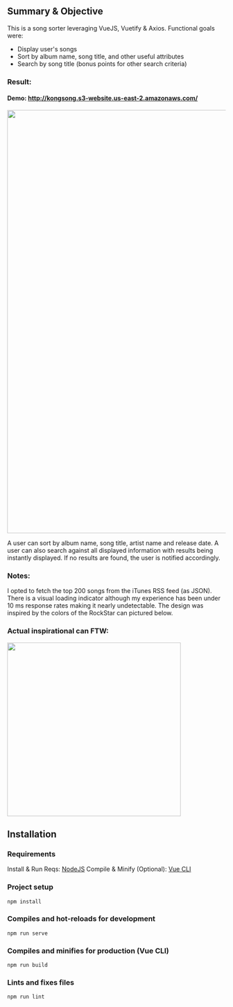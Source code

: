 ## Summary & Objective

This is a song sorter leveraging VueJS, Vuetify & Axios. Functional goals were:

- Display user's songs
- Sort by album name, song title, and other useful attributes
- Search by song title (bonus points for other search criteria)

### Result:

#### Demo: <a href="http://kongsong.s3-website.us-east-2.amazonaws.com/" target="_blank">http://kongsong.s3-website.us-east-2.amazonaws.com/</a>

<img src="https://i.imgur.com/QNR3JL5.png" width="975"/>

A user can sort by album name, song title, artist name and release date. A user can also search against all displayed information with results being instantly displayed. If no results are found, the user is notified accordingly.

### Notes:
I opted to fetch the top 200 songs from the iTunes RSS feed (as JSON). There is a visual loading indicator although my experience has been under 10 ms response rates making it nearly undetectable. The design was inspired by the colors of the RockStar can pictured below.

### Actual inspirational can FTW:<br>
<img src="https://i.imgur.com/ifeWRsN.png" width="400"/>

## Installation

### Requirements

Install & Run Reqs: [NodeJS](https://nodejs.org/en/)
Compile & Minify (Optional): [Vue CLI](https://cli.vuejs.org/)

### Project setup

```
npm install
```

### Compiles and hot-reloads for development

```
npm run serve
```

### Compiles and minifies for production (Vue CLI)

```
npm run build
```

### Lints and fixes files

```
npm run lint
```

